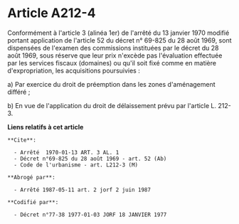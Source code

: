 # Article A212-4

Conformément à l'article 3 (alinéa 1er) de l'arrêté du 13 janvier 1970 modifié portant application de l'article 52 du décret
n° 69-825 du 28 août 1969, sont dispensées de l'examen des commissions instituées par le décret du 28 août 1969, sous réserve
que leur prix n'excède pas l'évaluation effectuée par les services fiscaux (domaines) ou qu'il soit fixé comme en matière
d'expropriation, les acquisitions poursuivies :

a) Par exercice du droit de préemption dans les zones d'aménagement différé ;

b) En vue de l'application du droit de délaissement prévu par l'article L. 212-3.

**Liens relatifs à cet article**

	**Cite**:

	  - Arrêté  1970-01-13 ART. 3 AL. 1
	  - Décret n°69-825 du 28 août 1969 - art. 52 (Ab)
	  - Code de l'urbanisme - art. L212-3 (M)

	**Abrogé par**:

	  - Arrêté 1987-05-11 art. 2 jorf 2 juin 1987

	**Codifié par**:

	  - Décret n°77-38 1977-01-03 JORF 18 JANVIER 1977
